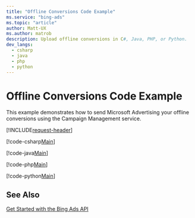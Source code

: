 ```yaml
---
title: "Offline Conversions Code Example"
ms.service: "bing-ads"
ms.topic: "article"
author: Matt-UX
ms.author: matrob
description: Upload offline conversions in C#, Java, PHP, or Python.
dev_langs:
  - csharp
  - java
  - php
  - python
---
```

# Offline Conversions Code Example
This example demonstrates how to send Microsoft Advertising your offline conversions using the Campaign Management service.

[!INCLUDE[request-header](./includes/code-tips.md)]

[!code-csharp[Main](../../../BingAds-dotNet-SDK/examples/BingAdsExamples/BingAdsExamplesLibrary/v13/OfflineConversions.cs)]

[!code-java[Main](../../../BingAds-Java-SDK/examples/BingAdsDesktopApp/src/main/java/com/microsoft/bingads/examples/v13/OfflineConversions.java)]

[!code-php[Main](../../../BingAds-PHP-SDK/samples/V13/OfflineConversions.php)]

[!code-python[Main](../../../BingAds-Python-SDK/examples/v13/offline_conversions.py)]

## See Also
[Get Started with the Bing Ads API](get-started.md)  
